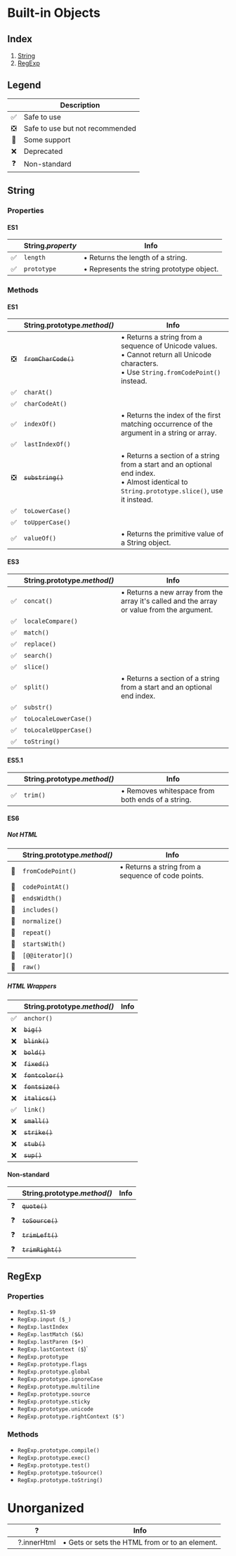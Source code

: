 # Built-in Objects

## Index
1. [String](#string)
1. [RegExp](#RegExp)

## Legend
|        | Description
| :----: | ------------------------
| ✅ | Safe to use
| ❎ | Safe to use but not recommended
| 🚧 | Some support
| ❌ | Deprecated
| ❓ | Non-standard

## String
### Properties
#### ES1
|        | String.*property* | Info
| :----: | ----------------- | -----------------
| ✅ | `length` | • Returns the length of a string.
| ✅ | `prototype` | • Represents the string prototype object.

### Methods
#### ES1
|        | String.prototype.*method()* | Info
| :----: | ----------------- | -----------------
| ❎ | ~~`fromCharCode()`~~ | • Returns a string from a sequence of Unicode values. <br> • Cannot return all Unicode characters. <br> • Use `String.fromCodePoint()` instead.
| ✅ | `charAt()`
| ✅ | `charCodeAt()`
| ✅ | `indexOf()` | • Returns the index of the first matching occurrence of the argument in a string or array.
| ✅ | `lastIndexOf()`
| ❎ | ~~`substring()`~~ | • Returns a section of a string from a start and an optional end index. <br> • Almost identical to `String.prototype.slice()`, use it instead.
| ✅ | `toLowerCase()`
| ✅ | `toUpperCase()`
| ✅ | `valueOf()` | • Returns the primitive value of a String object.

#### ES3
|        | String.prototype.*method()* | Info
| :----: | ----------------- | -----------------
| ✅ | `concat()` | • Returns a new array from the array it's called and the array or value from the argument.
| ✅ | `localeCompare()`
| ✅ | `match()`
| ✅ | `replace()`
| ✅ | `search()`
| ✅ | `slice()`
| ✅ | `split()` | • Returns a section of a string from a start and an optional end index.
| ✅ | `substr()`
| ✅ | `toLocaleLowerCase()`
| ✅ | `toLocaleUpperCase()`
| ✅ | `toString()`

#### ES5.1
|        | String.prototype.*method()* | Info
| :----: | ----------------- | -----------------
| ✅ | `trim()` | • Removes whitespace from both ends of a string.

#### ES6

##### Not HTML
|        | String.prototype.*method()* | Info
| :----: | ----------------- | -----------------
| 🚧 | `fromCodePoint()` | • Returns a string from a sequence of code points.
| 🚧 | `codePointAt()`
| 🚧 | `endsWidth()`
| 🚧 | `includes()`
| 🚧 | `normalize()`
| 🚧 | `repeat()`
| 🚧 | `startsWith()`
| 🚧 | `[@@iterator]()`
| 🚧 | `raw()`

##### HTML Wrappers
|        | String.prototype.*method()* | Info
| :----: | ----------------- | -----------------
| ✅ | `anchor()`
| ❌ | ~~`big()`~~
| ❌ | ~~`blink()`~~
| ❌ | ~~`bold()`~~
| ❌ | ~~`fixed()`~~
| ❌ | ~~`fontcolor()`~~
| ❌ | ~~`fontsize()`~~
| ❌ | ~~`italics()`~~
| ✅ | `link()`
| ❌ | ~~`small()`~~
| ❌ | ~~`strike()`~~
| ❌ | ~~`stub()`~~
| ❌ | ~~`sup()`~~

#### Non-standard
|        | String.prototype.*method()* | Info
| :----: | ----------------- | -----------------
| ❓ | ~~`quote()`~~
| ❓ | ~~`toSource()`~~
| ❓ | ~~`trimLeft()`~~
| ❓ | ~~`trimRight()`~~

## RegExp
### Properties
+ `RegExp.$1-$9`
+ `RegExp.input ($_)`
+ `RegExp.lastIndex`
+ `RegExp.lastMatch ($&)`
+ `RegExp.lastParen ($+)`
+ `RegExp.lastContext ($`)`
+ `RegExp.prototype`
+ `RegExp.prototype.flags`
+ `RegExp.prototype.global`
+ `RegExp.prototype.ignoreCase`
+ `RegExp.prototype.multiline`
+ `RegExp.prototype.source`
+ `RegExp.prototype.sticky`
+ `RegExp.prototype.unicode`
+ `RegExp.prototype.rightContext ($')`

### Methods
+ `RegExp.prototype.compile()`
+ `RegExp.prototype.exec()`
+ `RegExp.prototype.test()`
+ `RegExp.prototype.toSource()`
+ `RegExp.prototype.toString()`

# Unorganized
|        | ? | Info
| :----: | ----------------- | -----------------
|  | ?.innerHtml | • Gets or sets the HTML from or to an element.
